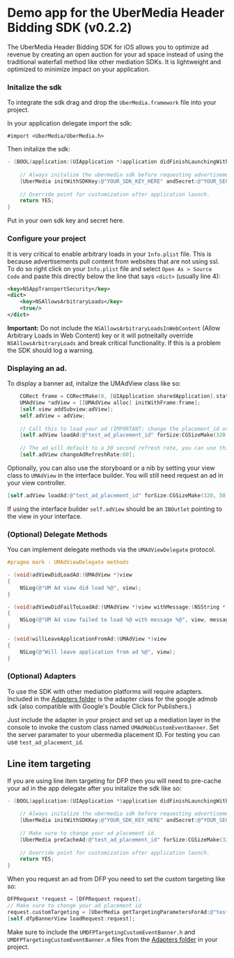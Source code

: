 # Demo app for the UberMedia Header Bidding SDK (v0.2.2)

The UberMedia Header Bidding SDK for iOS allows you to optimize ad revenue by creating an open auction for your ad space instead of using the traditional waterfall method like other mediation SDKs. It is lightweight and optimized to minimize impact on your application.

### Initalize the sdk
To integrate the sdk drag and drop the `UberMedia.framework` file into your project.

In your application delegate import the sdk:

`#import <UberMedia/UberMedia.h>`

Then initalize the sdk:
```objective-c
- (BOOL)application:(UIApplication *)application didFinishLaunchingWithOptions:(NSDictionary *)launchOptions {
    
    // Always initalize the ubermedia sdk before requesting advertisements.
    [UberMedia initWithSDKKey:@"YOUR_SDK_KEY_HERE" andSecret:@"YOUR_SECRET_KEY_HERE"];
    
    // Override point for customization after application launch.
    return YES;
}
```
Put in your own sdk key and secret here.

### Configure your project

It is very critical to enable arbitrary loads in your `Info.plist` file. This is because advertisements pull content from websites that are not using ssl. To do so right click on your `Info.plist` file and select `Open As > Source Code` and paste this directly below the line that says `<dict>` (usually line 4):

```xml
<key>NSAppTransportSecurity</key>
<dict>
	<key>NSAllowsArbitraryLoads</key>
	<true/>
</dict>
```
**Important:** Do not include the `NSAllowsArbitraryLoadsInWebContent` (Allow Arbitrary Loads in Web Content) key or it will potneitally override `NSAllowsArbitraryLoads` and break critical functionality. If this is a problem the SDK should log a warning.

### Displaying an ad.
To display a banner ad, initalize the UMAdView class like so:
```objective-c
    CGRect frame = CGRectMake(0, [UIApplication sharedApplication].statusBarFrame.size.height, self.view.frame.size.width, 50);
    UMAdView *adView = [[UMAdView alloc] initWithFrame:frame];
    [self.view addSubview:adView];
    self.adView = adView;
    
    // Call this to load your ad (IMPORTANT: change the placement_id or you will only get test ads.)
    [self.adView loadAd:@"test_ad_placement_id" forSize:CGSizeMake(320, 50)];
    
    // The ad will default to a 30 second refresh rate, you can use this method to change the refresh rate. Set to 0 to disable refreshing.
    [self.adView changeAdRefreshRate:60];
```

Optionally, you can also use the storyboard or a nib by setting your view class to `UMAdView` in the interface builder.
You will still need request an ad in your view controller.
```objective-c
[self.adView loadAd:@"test_ad_placement_id" forSize:CGSizeMake(320, 50)];
```

If using the interface builder `self.adView` should be an `IBOutlet` pointing to the view in your interface.

### (Optional) Delegate Methods

You can implement delegate methods via the `UMAdViewDelegate` protocol.

```objective-c
#pragma mark - UMAdViewDelegate methods

- (void)adViewDidLoadAd:(UMAdView *)view
{
    NSLog(@"UM Ad view did load %@", view);
}

- (void)adViewDidFailToLoadAd:(UMAdView *)view withMessage:(NSString *)message
{
    NSLog(@"UM Ad view failed to load %@ with message %@", view, message);
}

- (void)willLeaveApplicationFromAd:(UMAdView *)view
{
    NSLog(@"Will leave application from ad %@", view);
}
```

### (Optional) Adapters

To use the SDK with other mediation platforms will require adapters. Included in the [Adapters folder](https://github.com/cintric/ubermedia-sdk-ios-demo/tree/master/Adapters) is the adapter class for the google admob sdk (also compatible with Google's Double Click for Publishers.)

Just include the adapter in your project and set up a mediation layer in the console to invoke the custom class named `UMAdMobCustomEventBanner`. Set the server paramater to your ubermedia placement ID. For testing you can use `test_ad_placement_id`. 

## Line item targeting

If you are using line item targeting for DFP then you will need to pre-cache your ad in the app delegate after you initalize the sdk like so:

```objective-c
- (BOOL)application:(UIApplication *)application didFinishLaunchingWithOptions:(NSDictionary *)launchOptions {
    
    // Always initalize the ubermedia sdk before requesting advertisements.
    [UberMedia initWithSDKKey:@"YOUR_SDK_KEY_HERE" andSecret:@"YOUR_SECRET_KEY_HERE"];
    
    // Make sure to change your ad placement id.
    [UberMedia preCacheAd:@"test_ad_placement_id" forSize:CGSizeMake(320, 50)];
    
    // Override point for customization after application launch.
    return YES;
}
```

When you request an ad from DFP you need to set the custom targeting like so:
```objective-c
DFPRequest *request = [DFPRequest request];
// Make sure to change your ad placement id
request.customTargeting = [UberMedia getTargetingParametersForAd:@"test_ad_placement_id"];
[self.dfpBannerView loadRequest:request];
```

Make sure to include the `UMDFPTargetingCustomEventBanner.h` and `UMDFPTargetingCustomEventBanner.m` files from the [Adapters folder](https://github.com/cintric/ubermedia-sdk-ios-demo/tree/master/Adapters) in your project.
